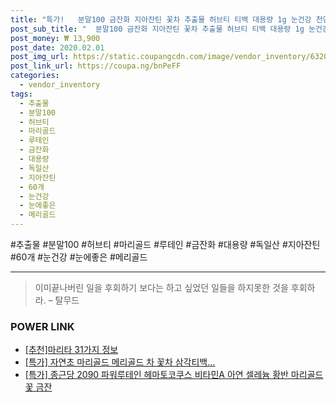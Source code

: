```yaml
--- 
title: "특가!   분말100 금잔화 지아잔틴 꽃차 추출물 허브티 티백 대용량 1g 눈건강 천연 메리골드 꽃 마리골드 루테인 국산 독일산 60개 눈에좋은 꽃잎차..." 
post_sub_title: "  분말100 금잔화 지아잔틴 꽃차 추출물 허브티 티백 대용량 1g 눈건강 천연 메리골드 꽃 마리골드 루테인 국산 독일산 60개 눈에좋은 꽃잎차 삼각티백" 
post_money: ₩ 13,900 
post_date: 2020.02.01 
post_img_url: https://static.coupangcdn.com/image/vendor_inventory/6320/ad677a5c3d90533f79f6b5eead95711be12f7b0cc85196a2dbf4bbce0e26.jpg 
post_link_url: https://coupa.ng/bnPeFF 
categories: 
  - vendor_inventory 
tags: 
  - 추출물 
  - 분말100 
  - 허브티 
  - 마리골드 
  - 루테인 
  - 금잔화 
  - 대용량 
  - 독일산 
  - 지아잔틴 
  - 60개 
  - 눈건강 
  - 눈에좋은 
  - 메리골드 
--- 
```

  #추출물 #분말100 #허브티 #마리골드 #루테인 #금잔화 #대용량 #독일산 #지아잔틴 #60개 #눈건강 #눈에좋은 #메리골드 
<hr> 

> 이미끝나버린 일을 후회하기 보다는 하고 싶었던 일들을 하지못한 것을 후회하라. – 탈무드 


### POWER LINK

* <a href="https://blog.naver.com/fasyy4321/221785329723" target="_blank">[추천]마리타 31가지 정보</a>
* <a href="https://blog.naver.com/an0733/221792497674" target="_blank">[특가] 자연초 마리골드 메리골드 차 꽃차 삼각티백...</a>
* <a href="https://blog.naver.com/santokki14/221788858935" target="_blank">[특가] 종근당 2090 파워루테인 헤마토코쿠스 비타민A 아연 셀레늄 황반 마리골드꽃 금잔</a>
